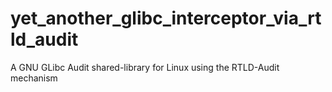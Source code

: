 # yet_another_glibc_interceptor_via_rtld_audit
A GNU GLibc Audit shared-library for Linux using the RTLD-Audit mechanism
